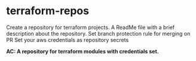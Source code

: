 # terraform-repos

Create a repository for terraform projects.
A ReadMe file with a brief description about the repository.
Set branch protection rule for merging on PR
Set your aws credentials as repository secrets


**AC: A repository for terraform modules with credentials set.**
